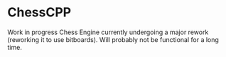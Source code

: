 # ChessCPP

Work in progress Chess Engine currently undergoing a major rework (reworking it to use bitboards).
Will probably not be functional for a long time.
